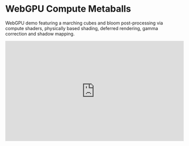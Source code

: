 # WebGPU Compute Metaballs

WebGPU demo featuring a marching cubes and bloom post-processing via compute shaders, physically based shading, deferred rendering, gamma correction and shadow mapping.

<iframe width="560" height="315" src="https://www.youtube.com/embed/5aBFOyCNakw" title="YouTube video player" frameborder="0" allow="accelerometer; autoplay; clipboard-write; encrypted-media; gyroscope; picture-in-picture" allowfullscreen></iframe>
